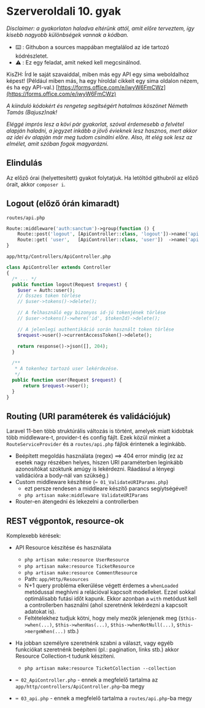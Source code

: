 # Szerveroldali 10. gyak
*Disclaimer: a gyakorlaton haladva eltérünk attól, amit előre terveztem, így kisebb nagyobb különbségek vannak a kódban.*  
- ⌨️ : Githubon a sources mappában megtalálod az ide tartozó kódrészletet.
- ⚠️ : Ez egy feladat, amit neked kell megcsinálnod.

KisZH: Írd le saját szavaiddal, miben más egy API egy sima weboldalhoz képest! (Például miben más, ha egy híroldal cikkeit egy sima oldalon nézem, és ha egy API-val.)  [https://forms.office.com/e/iwyW6FmCWz](https://forms.office.com/e/iwyW6FmCWz)

*A kiinduló kódokért és rengeteg segítségért hatalmas köszönet Németh Tamás (Bajusz)nak!*

*Eléggé imprós lesz a kövi pár gyakorlat, szóval érdemesebb a felvétel alapján haladni, a jegyzet inkább a jövő évieknek lesz hasznos, mert akkor az idei év alapján már meg tudom csinálni előre. Also, itt elég sok lesz az elmélet, amit szóban fogok magyarázni.*

## Elindulás
Az előző órai (helyettesített) gyakot folytatjuk. Ha letöltöd githubról az előző órait, akkor `composer i`.

## Logout (előző órán kimaradt)
`routes/api.php`
```PHP
Route::middleware('auth:sanctum')->group(function () {
    Route::post('logout', [ApiController::class, 'logout'])->name('api.logout');
    Route::get( 'user',   [ApiController::class, 'user'])  ->name('api.user');
}
```

`app/http/Controllers/ApiController.php`
```PHP
class ApiController extends Controller
{
  /* ... */
  public function logout(Request $request) {
    $user = Auth::user();
    // Összes token törlése
    // $user->tokens()->delete();

    // A felhasználó egy bizonyos id-jú tokenjének törlése
    // $user->tokens()->where('id', $tokenId)->delete();

    // A jelenlegi authentikáció során használt token törlése
    $request->user()->currentAccessToken()->delete();

    return response()->json([], 204);
  }

  /**
   * A tokenhez tartozó user lekérdezése.
   */
  public function user(Request $request) {
      return $request->user();
  }
}
```

## Routing (URI paraméterek és validációjuk)
Laravel 11-ben több struktúrális változás is történt, amelyek miatt kidobtak több middleware-t, provider-t és config fájlt. Ezek közül minket a `RouteServiceProvider` és a `routes/api.php` fájlok érintenek a leginkább.

- Beépített megoldás használata (regex) ==> 404 error mindig (ez az esetek nagy részében helyes, hiszen URI paraméterben leginkább azonosítókat szoktunk amúgy is lekérdezni. Ráadásul a lényegi validációra a body-nál van szükség.)
- Custom middleware készítése (`⌨️ 01_ValidateURIParams.php`)
  - ezt persze rendesen a middleare készítő parancs segíytségével!
  - `php artisan make:middleware ValidateURIParams`
- Router-en átengedni és lekezelni a controllerben



## REST végpontok, resource-ok

Komplexebb kérések:
- API Resource készítése és használata
  - `php artisan make:resource UserResource`
  - `php artisan make:resource TicketResource`
  - `php artisan make:resource CommentResource`
  - Path: `app/Http/Resources`
  - N+1 query probléma elkerülése végett érdemes a `whenLoaded` metódussal meghívni a relációval kapcsolt modelleket. Ezzel sokkal optimálisabb futási időt kapunk. Ekkor azonban a `with` metódust kell a controllerben használni (ahol szeretnénk lekérdezni a kapcsolt adatokat is).
  - Feltételekhez tudjuk kötni, hogy mely mezők jelenjenek meg (`$this->when(...)`, `$this->whenHas(...)`, `$this->whenNotNull(...)`, `$this->mergeWhen(...)` stb.)
- Ha jobban személyre szeretnénk szabni a választ, vagy egyéb funkciókat szeretnénk beépíteni (pl.: pagination, links stb.) akkor Resource Collection-t tudunk készíteni.
  - `php artisan make:resource TicketCollection --collection`


- `⌨️ 02_ApiController.php` - ennek a megfelelő tartalma az `app/http/controllers/ApiController.php`-ba megy
- `⌨️ 03_api.php` - ennek a megfelelő tartalma a `routes/api.php`-ba megy